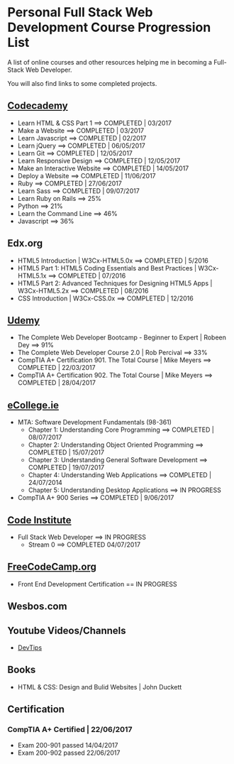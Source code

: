 # Personal Full Stack Web Development Course Progression List

A list of online courses and other resources helping me in becoming a Full-Stack Web Developer.

You will also find links to some completed projects.


## [Codecademy](/Codecademy/ "View projects and detailed info")

* Learn HTML & CSS Part 1 ==> COMPLETED | 03/2017
* Make a Website ==> COMPLETED | 03/2017
* Learn Javascript ==> COMPLETED | 02/2017
* Learn jQuery ==> COMPLETED | 06/05/2017
* Learn Git ==> COMPLETED | 12/05/2017
* Learn Responsive Design ==> COMPLETED | 12/05/2017
* Make an Interactive Website ==> COMPLETED | 14/05/2017
* Deploy a Website ==> COMPLETED | 11/06/2017
* Ruby ==> COMPLETED | 27/06/2017
* Learn Sass ==> COMPLETED | 09/07/2017
* Learn Ruby on Rails ==> 25%
* Python ==> 21%
* Learn the Command Line ==> 46%
* Javascript ==> 36%


## Edx.org

* HTML5 Introduction | W3Cx-HTML5.0x ==> COMPLETED | 5/2016
* HTML5 Part 1: HTML5 Coding Essentials and Best Practices | W3Cx-HTML5.1x ==> COMPLETED | 07/2016
* HTML5 Part 2: Advanced Techniques for Designing HTML5 Apps | W3Cx-HTML5.2x ==> COMPLETED | 08/2016
* CSS Introduction | W3Cx-CSS.0x ==> COMPLETED | 12/2016


## [Udemy](/Udemy/ "View projects and detailed info")

* The Complete Web Developer Bootcamp - Beginner to Expert | Robeen Dey ==> 91%
* The Complete Web Developer Course 2.0 | Rob Percival ==> 33%
* CompTIA A+ Certification 901. The Total Course | Mike Meyers ==> COMPLETED | 22/03/2017
* CompTIA A+ Certification 902. The Total Course | Mike Meyers ==> COMPLETED | 28/04/2017


## [eCollege.ie](/eCollege/ "View detailed info")
* MTA: Software Development Fundamentals (98-361)
  * Chapter 1: Understanding Core Programming ==> COMPLETED | 08/07/2017
  * Chapter 2: Understanding Object Oriented Programming ==> COMPLETED | 15/07/2017
  * Chapter 3: Understanding General Software Development ==> COMPLETED | 19/07/2017
  * Chapter 4: Understanding Web Applications ==> COMPLETED | 24/07/2014
  * Chapter 5: Understanding Desktop Applications ==> IN PROGRESS
* CompTIA A+ 900 Series ==> COMPLETED | 9/06/2017


## [Code Institute](/Code-Institute/ "View detailed info")
* Full Stack Web Developer ==> IN PROGRESS
  * Stream 0 ==> COMPLETED 04/07/2017

## [FreeCodeCamp.org](/FreeCodeCamp/ "View detailed info")
* Front End Development Certification == IN PROGRESS

## Wesbos.com


## Youtube Videos/Channels

* [DevTips](https://www.youtube.com/channel/UCyIe-61Y8C4_o-zZCtO4ETQ "Visit DevTips YouTube channel")


## Books

* HTML & CSS: Design and Bulid Websites | John Duckett


## Certification

### CompTIA A+ Certified | 22/06/2017
* Exam 200-901 passed 14/04/2017
* Exam 200-902 passed 22/06/2017
